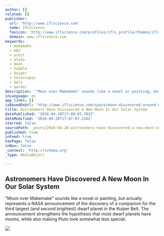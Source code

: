 ```yaml
---
author: []
related: []
publisher:
  url: 'http://www.iflscience.com'
  name: IFLScience
  favicon: 'http://www.iflscience.com/profiles/ifls_profile/themes/ifls_desktop/favicon.ico'
  domain: www.iflscience.com
keywords:
  - makemake
  - mk2
  - orbit
  - pluto
  - moon
  - hubble
  - kuiper
  - telescopes
  - belt
  - parker
description: '"Moon over Makemake" sounds like a novel or painting, but actually represents a NASA announcement of the discovery of a companion for the third largest (and second brightest) dwarf planet in the Kuiper Belt. The announcement strengthens the hypothesis that most dwarf planets have moons, while also making Pluto look somewhat less special.'
inLanguage: en
app_links: []
isBasedOnUrl: 'http://www.iflscience.com/space/moon-discovered-around-dwarf-planet-makemake'
title: Astronomers Have Discovered A New Moon In Our Solar System
datePublished: '2016-04-28T17:09:03.702Z'
dateModified: '2016-04-28T17:07:07.310Z'
starred: false
sourcePath: _posts/2016-04-28-astronomers-have-discovered-a-new-moon-in-our-solar-system.md
published: true
inFeed: true
hasPage: false
inNav: false
_context: 'http://schema.org'
_type: MediaObject

---
```

<article style=""><h1>Astronomers Have Discovered A New Moon In Our Solar System</h1><p>"Moon over Makemake" sounds like a novel or painting, but actually represents a NASA announcement of the discovery of a companion for the third largest (and second brightest) dwarf planet in the Kuiper Belt. The announcement strengthens the hypothesis that most dwarf planets have moons, while also making Pluto look somewhat less special.</p><img src="http://www.iflscience.com/sites/www.iflscience.com/files/blog/2016-04/makemakemoon100mile%202.jpg" /></article>